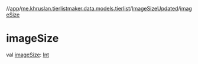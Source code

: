 //[app](../../../index.md)/[me.khruslan.tierlistmaker.data.models.tierlist](../index.md)/[ImageSizeUpdated](index.md)/[imageSize](image-size.md)

# imageSize

val [imageSize](image-size.md): [Int](https://kotlinlang.org/api/latest/jvm/stdlib/kotlin/-int/index.html)
